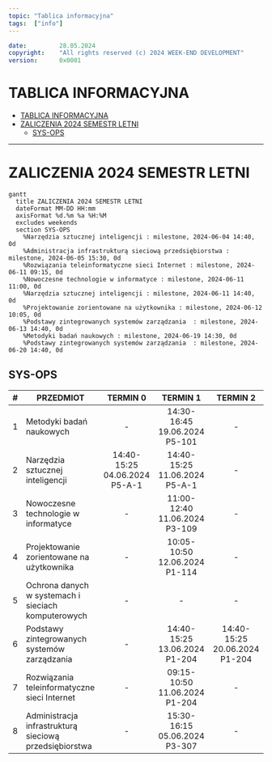 ```yaml
---
topic: "Tablica informacyjna"
tags:  ["info"]
---
```

```yaml
date:         28.05.2024
copyright:    "All rights reserved (c) 2024 WEEK-END DEVELOPMENT"
version:      0x0001
```
TABLICA INFORMACYJNA
================================================================
- [TABLICA INFORMACYJNA](#tablica-informacyjna)
- [ZALICZENIA 2024 SEMESTR LETNI](#zaliczenia-2024-semestr-letni)
  - [SYS-OPS](#sys-ops)
---
# ZALICZENIA 2024 SEMESTR LETNI
```mermaid
gantt
  title ZALICZENIA 2024 SEMESTR LETNI
  dateFormat MM-DD HH:mm
  axisFormat %d.%m %a %H:%M
  excludes weekends
  section SYS-OPS
    %Narzędzia sztucznej inteligencji : milestone, 2024-06-04 14:40, 0d
    %Administracja infrastrukturą sieciową przedsiębiorstwa : milestone, 2024-06-05 15:30, 0d
    %Rozwiązania teleinformatyczne sieci Internet : milestone, 2024-06-11 09:15, 0d
    %Nowoczesne technologie w informatyce : milestone, 2024-06-11 11:00, 0d
    %Narzędzia sztucznej inteligencji : milestone, 2024-06-11 14:40, 0d
    %Projektowanie zorientowane na użytkownika : milestone, 2024-06-12 10:05, 0d
    %Podstawy zintegrowanych systemów zarządzania  : milestone, 2024-06-13 14:40, 0d
    %Metodyki badań naukowych : milestone, 2024-06-19 14:30, 0d
    %Podstawy zintegrowanych systemów zarządzania  : milestone, 2024-06-20 14:40, 0d
```
## SYS-OPS
|   #   | PRZEDMIOT                                              |           TERMIN 0            |           TERMIN 1            |           TERMIN 2            |
| :---: | ------------------------------------------------------ | :---------------------------: | :---------------------------: | :---------------------------: |
|   1   | Metodyki badań naukowych                               |               -               | 14:30-16:45 19.06.2024 P5-101 |               -               |
|   2   | Narzędzia sztucznej inteligencji                       | 14:40-15:25 04.06.2024 P5-A-1 | 14:40-15:25 11.06.2024 P5-A-1 |               -               |
|   3   | Nowoczesne technologie w informatyce                   |               -               | 11:00-12:40 11.06.2024 P3-109 |               -               |
|   4   | Projektowanie zorientowane na użytkownika              |               -               | 10:05-10:50 12.06.2024 P1-114 |               -               |
|   5   | Ochrona danych w systemach i sieciach komputerowych    |               -               |               -               |               -               |
|   6   | Podstawy zintegrowanych systemów zarządzania           |               -               | 14:40-15:25 13.06.2024 P1-204 | 14:40-15:25 20.06.2024 P1-204 |
|   7   | Rozwiązania teleinformatyczne sieci Internet           |               -               | 09:15-10:50 11.06.2024 P1-204 |               -               |
|   8   | Administracja infrastrukturą sieciową przedsiębiorstwa |               -               | 15:30-16:15 05.06.2024 P3-307 |               -               |
